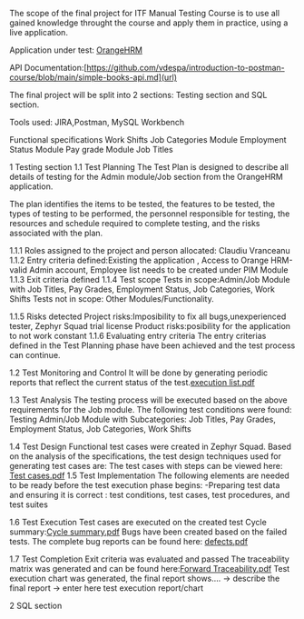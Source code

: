 The scope of the final project for ITF Manual Testing Course is to use all gained knowledge throught the course and apply them in practice, using a live application.

Application under test: [OrangeHRM](https://opensource-demo.orangehrmlive.com/web/index.php/admin/viewSystemUsers)

API Documentation:[https://github.com/vdespa/introduction-to-postman-course/blob/main/simple-books-api.md](url)

The final project will be split into 2 sections: Testing section and SQL section.

Tools used: JIRA,Postman, MySQL Workbench

Functional specifications
Work Shifts
Job Categories Module
Employment Status Module
Pay grade Module
Job Titles

1 Testing section
1.1 Test Planning
The Test Plan is designed to describe all details of testing for the Admin module/Job section from the OrangeHRM application.

The plan identifies the items to be tested, the features to be tested, the types of testing to be performed, the personnel responsible for testing, the resources and schedule required to complete testing, and the risks associated with the plan.

1.1.1 Roles assigned to the project and person allocated: Claudiu Vranceanu
1.1.2 Entry criteria defined:Existing the application , Access to Orange HRM-valid Admin account, Employee list needs to be created under PIM Module 
1.1.3 Exit criteria defined
1.1.4 Test scope
Tests in scope:Admin/Job Module with Job Titles, Pay Grades, Employment Status, Job Categories, Work Shifts
Tests not in scope: Other Modules/Functionality.

1.1.5 Risks detected
Project risks:Imposibility to fix all bugs,unexperienced tester, Zephyr Squad trial license
Product risks:posibility for the application to not work constant
1.1.6 Evaluating entry criteria
The entry criterias defined in the Test Planning phase have been achieved and the test process can continue.

1.2 Test Monitoring and Control
It will be done by generating periodic reports that reflect the current status of the test.[execution list.pdf](https://github.com/vclaudiu/manual_testing_portofolio/files/11356110/execution.list.pdf)

1.3 Test Analysis
The testing process will be executed based on the above requirements for the Job module. The following test conditions were found:
Testing Admin/Job Module with Subcategories: Job Titles, Pay Grades, Employment Status, Job Categories, Work Shifts

1.4 Test Design
Functional test cases were created in Zephyr Squad. Based on the analysis of the specifications, the test design techniques used for generating test cases are:
The test cases with steps can be viewed here: [Test cases.pdf](https://github.com/vclaudiu/manual_testing_portofolio/files/11330880/Test.cases.pdf)
1.5 Test Implementation
The following elements are needed to be ready before the test execution phase begins:
-Preparing test data and ensuring it is correct : test conditions, test cases, test procedures, and test suites

1.6 Test Execution
Test cases are executed on the created test Cycle summary:[Cycle summary.pdf](https://github.com/vclaudiu/manual_testing_portofolio/files/11331077/Cycle.summary.pdf)
Bugs have been created based on the failed tests. The complete bug reports can be found here: [defects.pdf](https://github.com/vclaudiu/manual_testing_portofolio/files/11356185/defects.pdf)

1.7 Test Completion
Exit criteria was evaluated and passed
The traceability matrix was generated and can be found here:[Forward Traceability.pdf](https://github.com/vclaudiu/manual_testing_portofolio/files/11356205/Forward.Traceability.pdf)
Test execution chart was generated, the final report shows.... -> describe the final report
-> enter here test execution report/chart

2 SQL section
